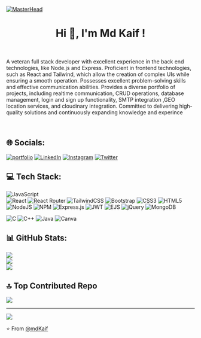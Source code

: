 [![MasterHead](https://developers.giphy.com/branch/master/static/api-512d36c09662682717108a38bbb5c57d.gif)](https://mdkaif.vq.pe/)

<h1 align="center">Hi 👋, I'm Md Kaif !</h1><br>

 <p>A veteran full stack developer with excellent experience in the back end technologies, like Node.js and Express. Proficient in frontend technologies, such as React and Tailwind, which allow the creation of complex UIs while ensuring a smooth operation. Possesses excellent problem-solving skills and effective communication abilities. Provides a diverse portfolio of projects, including realtime communication, CRUD operations, database management, login and sign up functionality, SMTP integration ,GEO location services, and cloudinary integration. Committed to delivering high-quality solutions and continuously expanding knowledge and experince  <p></p><br>




## 🌐 Socials:
[![portfolio](https://img.shields.io/badge/my_portfolio-000?style=for-the-badge&logo=ko-fi&logoColor=white)](https://mdkaifansari.vercel.app/)
[![LinkedIn](https://img.shields.io/badge/LinkedIn-%230077B5.svg?logo=linkedin&logoColor=white)](https://www.linkedin.com/in/md-kaif-ansari-b74543243/?original_referer=)
[![Instagram](https://img.shields.io/badge/Instagram-%23E4405F.svg?logo=Instagram&logoColor=white)](https://instagram.com/thekaifansari/)
[![Twitter](https://img.shields.io/badge/Twitter-%231DA1F2.svg?logo=Twitter&logoColor=white)](https://twitter.com/MdKaifA43103002?t=aXOEmZkvlNvj7wbvHYJnWg&s=09) 

## 💻 Tech Stack:
![JavaScript](https://img.shields.io/badge/javascript-%23323330.svg?style=for-the-badge&logo=javascript&logoColor=%23F7DF1E)  
![React](https://img.shields.io/badge/react-%2320232a.svg?style=for-the-badge&logo=react&logoColor=%2361DAFB) 
![React Router](https://img.shields.io/badge/React_Router-CA4245?style=for-the-badge&logo=react-router&logoColor=white)
![TailwindCSS](https://img.shields.io/badge/tailwindcss-%2338B2AC.svg?style=for-the-badge&logo=tailwind-css&logoColor=white)
![Bootstrap](https://img.shields.io/badge/bootstrap-%23563D7C.svg?style=for-the-badge&logo=bootstrap&logoColor=white)
![CSS3](https://img.shields.io/badge/css3-%231572B6.svg?style=for-the-badge&logo=css3&logoColor=white)
![HTML5](https://img.shields.io/badge/html5-%23E34F26.svg?style=for-the-badge&logo=html5&logoColor=white) 
![NodeJS](https://img.shields.io/badge/node.js-6DA55F?style=for-the-badge&logo=node.js&logoColor=white) 
![NPM](https://img.shields.io/badge/NPM-%23000000.svg?style=for-the-badge&logo=npm&logoColor=white) 
![Express.js](https://img.shields.io/badge/express.js-%23404d59.svg?style=for-the-badge&logo=express&logoColor=%2361DAFB)
![JWT](https://img.shields.io/badge/JWT-black?style=for-the-badge&logo=JSON%20web%20tokens) 
![EJS](https://img.shields.io/badge/EJS-%23404d59.svg?style=for-the-badge&logo=ejs&logoColor=%white)
![jQuery](https://img.shields.io/badge/jquery-%230769AD.svg?style=for-the-badge&logo=jquery&logoColor=white) 
![MongoDB](https://img.shields.io/badge/MongoDB-%234ea94b.svg?style=for-the-badge&logo=mongodb&logoColor=white) 

![C](https://img.shields.io/badge/c-%2300599C.svg?style=for-the-badge&logo=c&logoColor=white) 
![C++](https://img.shields.io/badge/c++-%2300599C.svg?style=for-the-badge&logo=c%2B%2B&logoColor=white)
![Java](https://img.shields.io/badge/java-%23ED8B00.svg?style=for-the-badge&logo=java&logoColor=white) 
![Canva](https://img.shields.io/badge/Canva-%2300C4CC.svg?style=for-the-badge&logo=Canva&logoColor=white)



## 📊 GitHub Stats:
![](https://github-readme-stats.vercel.app/api?username=Mdkaif-123&theme=tokyonight&hide_border=false&include_all_commits=true&count_private=true)<br/>
![](https://github-readme-streak-stats.herokuapp.com/?user=Mdkaif-123&theme=tokyonight&hide_border=false)<br/>
![](https://github-readme-stats.vercel.app/api/top-langs/?username=Mdkaif-123&theme=tokyonight&hide_border=false&include_all_commits=true&count_private=true&layout=compact)

## 🔝 Top Contributed Repo
![](https://github-contributor-stats.vercel.app/api?username=Mdkaif-123&limit=5&theme=dark&combine_all_yearly_contributions=true)


---
[![](https://visitcount.itsvg.in/api?id=Mdkaif-123&icon=0&color=0)](https://visitcount.itsvg.in)

⭐️ From [@mdKaif](https://github.com/Mdkaif-123)
